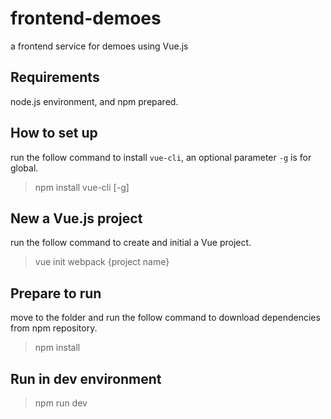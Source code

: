 # frontend-demoes
a frontend service for demoes using Vue.js

## Requirements
node.js environment, and npm prepared.

## How to set up
run the follow command to install `vue-cli`, an optional parameter `-g` is for global.
> npm install vue-cli [-g]

## New a Vue.js project
run the follow command to create and initial a Vue project.
> vue init webpack {project name}

## Prepare to run
move to the folder and run the follow command to download dependencies from npm repository.
> npm install

## Run in dev environment
> npm run dev